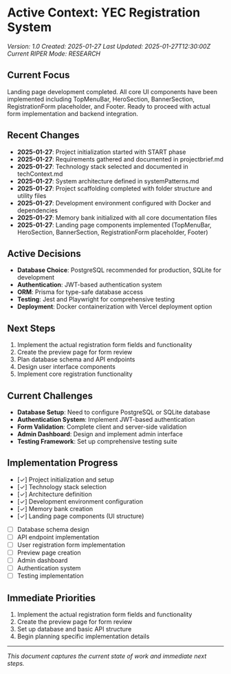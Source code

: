 # Active Context: YEC Registration System
*Version: 1.0*
*Created: 2025-01-27*
*Last Updated: 2025-01-27T12:30:00Z*
*Current RIPER Mode: RESEARCH*

## Current Focus
Landing page development completed. All core UI components have been implemented including TopMenuBar, HeroSection, BannerSection, RegistrationForm placeholder, and Footer. Ready to proceed with actual form implementation and backend integration.

## Recent Changes
- **2025-01-27**: Project initialization started with START phase
- **2025-01-27**: Requirements gathered and documented in projectbrief.md
- **2025-01-27**: Technology stack selected and documented in techContext.md
- **2025-01-27**: System architecture defined in systemPatterns.md
- **2025-01-27**: Project scaffolding completed with folder structure and utility files
- **2025-01-27**: Development environment configured with Docker and dependencies
- **2025-01-27**: Memory bank initialized with all core documentation files
- **2025-01-27**: Landing page components implemented (TopMenuBar, HeroSection, BannerSection, RegistrationForm placeholder, Footer)

## Active Decisions
- **Database Choice**: PostgreSQL recommended for production, SQLite for development
- **Authentication**: JWT-based authentication system
- **ORM**: Prisma for type-safe database access
- **Testing**: Jest and Playwright for comprehensive testing
- **Deployment**: Docker containerization with Vercel deployment option

## Next Steps
1. Implement the actual registration form fields and functionality
2. Create the preview page for form review
3. Plan database schema and API endpoints
4. Design user interface components
5. Implement core registration functionality

## Current Challenges
- **Database Setup**: Need to configure PostgreSQL or SQLite database
- **Authentication System**: Implement JWT-based authentication
- **Form Validation**: Complete client and server-side validation
- **Admin Dashboard**: Design and implement admin interface
- **Testing Framework**: Set up comprehensive testing suite

## Implementation Progress
- [✓] Project initialization and setup
- [✓] Technology stack selection
- [✓] Architecture definition
- [✓] Development environment configuration
- [✓] Memory bank creation
- [✓] Landing page components (UI structure)
- [ ] Database schema design
- [ ] API endpoint implementation
- [ ] User registration form implementation
- [ ] Preview page creation
- [ ] Admin dashboard
- [ ] Authentication system
- [ ] Testing implementation

## Immediate Priorities
1. Implement the actual registration form fields and functionality
2. Create the preview page for form review
3. Set up database and basic API structure
4. Begin planning specific implementation details

---

*This document captures the current state of work and immediate next steps.* 